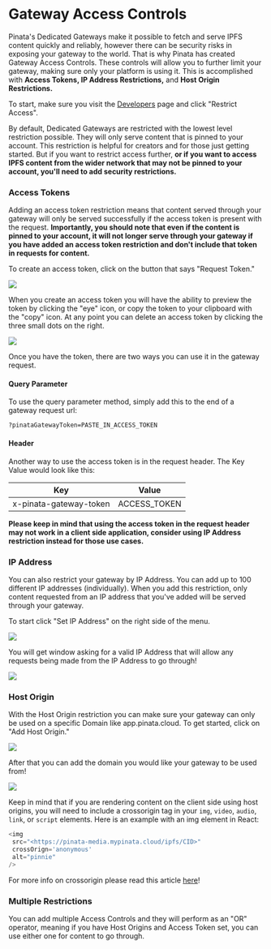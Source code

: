 # Gateway Access Controls

Pinata's Dedicated Gateways make it possible to fetch and serve IPFS content quickly and reliably, however there can be security risks in exposing your gateway to the world. That is why Pinata has created Gateway Access Controls. These controls will allow you to further limit your gateway, making sure only your platform is using it. This is accomplished with **Access Tokens, IP Address Restrictions,** and **Host Origin Restrictions.**&#x20;

To start, make sure you visit the [Developers](https://app.pinata.cloud/developers/) page and click "Restrict Access".

By default, Dedicated Gateways are restricted with the lowest level restriction possible. They will only serve content that is pinned to your account. This restriction is helpful for creators and for those just getting started. But if you want to restrict access further, **or if you want to access IPFS content from the wider network that may not be pinned to your account, you'll need to add security restrictions.**&#x20;

### Access Tokens

Adding an access token restriction means that content served through your gateway will only be served successfully if the access token is present with the request. **Importantly, you should note that even if the content is pinned to your account, it will not longer serve through your gateway if you have added an access token restriction and don't include that token in requests for content.**&#x20;

To create an access token, click on the button that says "Request Token."

![](<../.gitbook/assets/Screenshot - Brave Browser - 09-28-2022@2x (4).png>)

When you create an access token you will have the ability to preview the token by clicking the "eye" icon, or copy the token to your clipboard with the "copy" icon. At any point you can delete an access token by clicking the three small dots on the right.

![](<../.gitbook/assets/Screenshot - Brave Browser - 09-28-2022@2x (6).png>)

Once you have the token, there are two ways you can use it in the gateway request.&#x20;

#### Query Parameter

To use the query parameter method, simply add this to the end of a gateway request url:

```
?pinataGatewayToken=PASTE_IN_ACCESS_TOKEN
```

#### Header

Another way to use the access token is in the request header. The Key Value would look like this:

| Key                    | Value         |
| ---------------------- | ------------- |
| x-pinata-gateway-token | ACCESS\_TOKEN |

**Please keep in mind that using the access token in the request header may not work in a client side application, consider using IP Address restriction instead for those use cases.**

### IP Address

You can also restrict your gateway by IP Address. You can add up to 100 different IP addresses (individually). When you add this restriction, only content requested from an IP address that you've added will be served through your gateway.&#x20;

To start click "Set IP Address" on the right side of the menu.&#x20;

![](<../.gitbook/assets/Screenshot - Brave Browser - 09-28-2022@2x (1).png>)

You will get window asking for a valid IP Address that will allow any requests being made from the IP Address to go through!

![](<../.gitbook/assets/Screenshot - Brave Browser - 09-28-2022@2x (3).png>)

### Host Origin&#x20;

With the Host Origin restriction you can make sure your gateway can only be used on a specific Domain like app.pinata.cloud. To get started, click on "Add Host Origin."

![](<../.gitbook/assets/Screenshot - Brave Browser - 09-28-2022@2x.png>)

After that you can add the domain you would like your gateway to be used from!&#x20;

![](<../.gitbook/assets/Screenshot - Brave Browser - 09-28-2022@2x (5).png>)

Keep in mind that if you are rendering content on the client side using host origins, you will need to include a crossorigin tag in your `img`, `video`, `audio`, `link`, or `script` elements. Here is an example with an img element in React:

```javascript
<img 
 src="<https://pinata-media.mypinata.cloud/ipfs/CID>"
 crossOrign='anonymous' 
 alt="pinnie" 
/>
```

For more info on crossorigin please read this article [here](https://developer.mozilla.org/en-US/docs/Web/HTML/Attributes/crossorigin)!

### Multiple Restrictions

You can add multiple Access Controls and they will perform as an "OR" operator, meaning if you have Host Origins and Access Token set, you can use either one for content to go through.&#x20;
